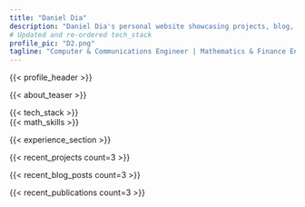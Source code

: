 ```yaml
---
title: "Daniel Dia"
description: "Daniel Dia's personal website showcasing projects, blog, and professional profile."
# Updated and re-ordered tech_stack
profile_pic: "D2.png"
tagline: "Computer & Communications Engineer | Mathematics & Finance Enthusiast"
---
```


{{< profile_header >}}

{{< about_teaser >}}

<div class="container mx-auto px-4 md:px-6">
  <div class="md:flex md:flex-row md:space-x-8 items-start mb-12 md:mb-16">
      <div class="md:w-1/2 mb-8 md:mb-0">
          {{< tech_stack >}}
      </div>
      <div class="md:w-1/2">
          {{< math_skills >}}
      </div>
  </div>
</div>

{{< experience_section >}}

{{< recent_projects count=3 >}}

{{< recent_blog_posts count=3 >}}

{{< recent_publications count=3 >}}
